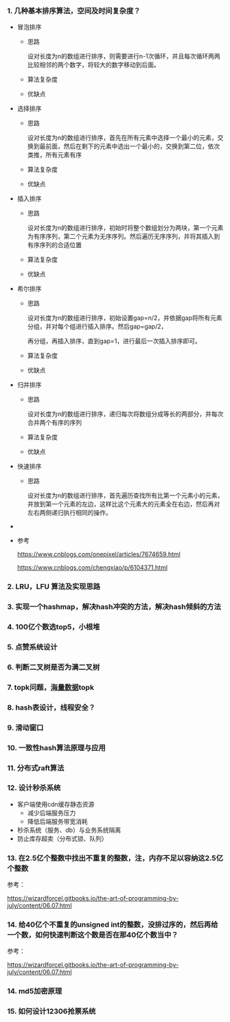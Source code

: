 ### 1. 几种基本排序算法，空间及时间复杂度？

+ 冒泡排序

  + 思路

    设对长度为n的数组进行排序，则需要进行n-1次循环，并且每次循环两两比较相邻的两个数字，将较大的数字移动到后面。

  + 算法复杂度

  + 优缺点

+ 选择排序

  + 思路

    设对长度为n的数组进行排序，首先在所有元素中选择一个最小的元素，交换到最前面，然后在剩下的元素中选出一个最小的，交换到第二位，依次类推，所有元素有序

  + 算法复杂度

  + 优缺点

+ 插入排序

  + 思路

    设对长度为n的数组进行排序，初始时将整个数组划分为两块，第一个元素为有序序列，第二个元素为无序序列。然后遍历无序序列，并将其插入到有序序列的合适位置

  + 算法复杂度

  + 优缺点

+ 希尔排序

  + 思路

    设对长度为n的数组进行排序，初始设置gap=n/2，并依据gap将所有元素分组，并对每个组进行插入排序。然后gap=gap/2，

    再分组，再插入排序，直到gap=1，进行最后一次插入排序即可。

  + 算法复杂度

  + 优缺点

+ 归并排序

  + 思路

    设对长度为n的数组进行排序，递归每次将数组分成等长的两部分，并每次合并两个有序的序列

  + 算法复杂度

  + 优缺点

+ 快速排序

  + 思路

    设对长度为n的数组进行排序，首先遍历查找所有比第一个元素小的元素，并放到第一个元素的左边，这样比这个元素大的元素全在右边，然后再对左右两侧递归执行相同的操作。

+ 

+ 参考

  https://www.cnblogs.com/onepixel/articles/7674659.html

  https://www.cnblogs.com/chengxiao/p/6104371.html



### 2. LRU，LFU 算法及实现思路



### 3. 实现一个hashmap，解决hash冲突的方法，解决hash倾斜的方法



### 4. 100亿个数选top5，小根堆



### 5. 点赞系统设计



### 6. 判断二叉树是否为满二叉树



### 7. topk问题，[海量数据](https://www.nowcoder.com/jump/super-jump/word?word=海量数据)topk



### 8. hash表设计，线程安全？



### 9. 滑动窗口



### 10. 一致性hash算法原理与应用



### 11. 分布式raft算法



### 12. 设计秒杀系统

+ 客户端使用cdn缓存静态资源
  + 减少后端服务压力
  + 降低后端服务带宽消耗
+ 秒杀系统（服务、db）与业务系统隔离
+ 防止库存超卖（分布式锁、队列）



### 13. 在2.5亿个整数中找出不重复的整数，注，内存不足以容纳这2.5亿个整数



参考：

https://wizardforcel.gitbooks.io/the-art-of-programming-by-july/content/06.07.html

### 14. 给40亿个不重复的unsigned int的整数，没排过序的，然后再给一个数，如何快速判断这个数是否在那40亿个数当中？



参考：

https://wizardforcel.gitbooks.io/the-art-of-programming-by-july/content/06.07.html



### 14. md5加密原理



### 15. 如何设计12306抢票系统























